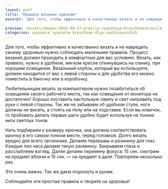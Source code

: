 ```yaml
---
layout: post
title: "Правила вязания крючком"
excerpt: "Для того, чтобы эффективно и качественно вязать и не навредить своему здоровью нужно соблюдать маленькие правила. Процесс вязания должен проходить в комфортных для вас условиях. Вязать, как правило, нужно..."

preview: /assets/images/2015-09-27-pravila-vyazaniya-kryuchkom/pravila-vyazaniya-kryuchkom-preview.jpg
categories: vyazanie vyazanie-kryuchkom-dlya-nachinayuschih
---
```


Для того, чтобы эффективно и качественно вязать и не навредить своему здоровью нужно соблюдать маленькие правила. Процесс вязания должен проходить в комфортных для вас условиях. Вязать, как правило, нужно в удобном, мягком кресле откинувшись на спинку, при хорошем освещении. Вязальный клубок, который вы используете, должен находится от вас с левой стороны и для удобства его можно поместить в баночку или в коробочку.

Любительницам вязать за компьютером нужно позаботиться об освещении своего рабочего места, так как освещения от монитора не достаточно! Хорошо поставить настольную лампу и свет направить под руки с левой стороны. Так же не забываем об удобном стуле, ноги должны не висеть, а стоять на полу или на подставке. Если вы новичок, то пробовать делать первые шаги удобно будет используя не тонкие нити светлых тонов.

Нить подбираем к размеру крючка, она должна соответствовать крючку в его самом тонком месте, перед головкой. Долго вязать вредно для всего организма. Делаем перерывы и разминку для глаз. Каждые пол часа делаем такую разминку:
Закрываем глаза и расслабляем взгляд. Далее делаем перемену фокуса: 15 сек. смотрим на предмет вблизи и 15 сек. — на предмет в дали. Повторяем несколько раз.

Это очень важно. Так же даем отдохнуть и рукам.

Соблюдайте эти простые правила и творите на здоровье!
